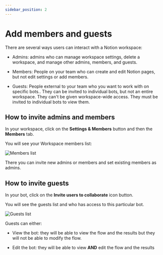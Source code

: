 ```yaml
---
sidebar_position: 2
---
```


# Add members and guests

There are several ways users can interact with a Notion workspace:

- Admins: admins who can manage workspace settings, delete a workspace, and manage other admins, members, and guests.

- Members: People on your team who can create and edit Notion pages, but not edit settings or add members.

- Guests: People external to your team who you want to work with on specific bots.. They can be invited to individual bots, but not an entire workspace. They can't be given workspace-wide access. They must be invited to individual bots to view them.

## How to invite admins and members

In your workspace, click on the **Settings & Members** button and then the **Members** tab.

You will see your Workspace members list:

<img src="/img/workspace/members.png" alt="Members list" />

There you can invite new admins or members and set existing members as admins.

## How to invite guests

In your bot, click on the **Invite users to collaborate** icon button.

You will see the guests list and who has access to this particular bot.

<img src="/img/workspace/guests.png" alt="Guests list" />

Guests can either:

- View the bot: they will be able to view the flow and the results but they will not be able to modify the flow.

- Edit the bot: they will be able to view **AND** edit the flow and the results
